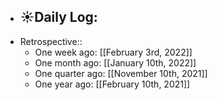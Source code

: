 - ☀️Daily Log:
    -
- Retrospective::
    - One week ago: [[February 3rd, 2022]]
    - One month ago: [[January 10th, 2022]]
    - One quarter ago: [[November 10th, 2021]]
    - One year ago: [[February 10th, 2021]]
